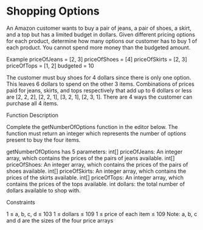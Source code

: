 # Shopping Options

An Amazon customer wants to buy a pair of jeans, a pair of shoes, a skirt, and a top but has a limited budget in dollars. Given different pricing options for each product, determine how many options our customer has to buy 1 of each product. You cannot spend more money than the budgeted amount.

Example
priceOfJeans = [2, 3]
priceOfShoes = [4]
priceOfSkirts = [2, 3]
priceOfTops = [1, 2]
budgeted = 10

The customer must buy shoes for 4 dollars since there is only one option. This leaves 6 dollars to spend on the other 3 items. Combinations of prices paid for jeans, skirts, and tops respectively that add up to 6 dollars or less are [2, 2, 2], [2, 2, 1], [3, 2, 1], [2, 3, 1].  There are 4 ways the customer can purchase all 4 items.

Function Description

Complete the getNumberOfOptions function in the editor below. The function must return an integer which represents the number of options present to buy the four items.

getNumberOfOptions has 5 parameters:
int[] priceOfJeans: An integer array, which contains the prices of the pairs of jeans available.
int[] priceOfShoes: An integer array, which contains the prices of the pairs of shoes available.
int[] priceOfSkirts: An integer array, which contains the prices of the skirts available.
int[] priceOfTops: An integer array, which contains the prices of the tops available.
int dollars: the total number of dollars available to shop with.

Constraints

1 ≤ a, b, c, d ≤ 103
1 ≤ dollars ≤ 109
1 ≤ price of each item ≤ 109
Note: a, b, c and d are the sizes of the four price arrays

